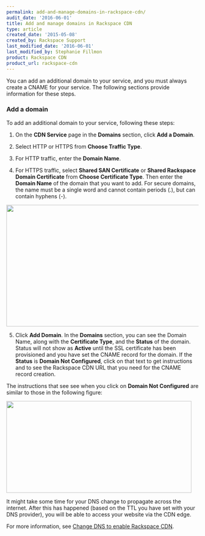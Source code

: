 ```yaml
---
permalink: add-and-manage-domains-in-rackspace-cdn/
audit_date: '2016-06-01'
title: Add and manage domains in Rackspace CDN
type: article
created_date: '2015-05-08'
created_by: Rackspace Support
last_modified_date: '2016-06-01'
last_modified_by: Stephanie Fillmon
product: Rackspace CDN
product_url: rackspace-cdn
---
```


You can add an additional domain to your service, and you must always
create a CNAME for your service. The following sections provide
information for these steps.

### Add a domain

To add an additional domain to your service, following these steps:

1. On the **CDN Service** page in the **Domains** section, click **Add a
Domain**.

2. Select HTTP or HTTPS from **Choose Traffic Type**.

3. For HTTP traffic, enter the **Domain Name**.

4. For HTTPS traffic, select **Shared SAN Certificate** or **Shared
Rackspace Domain Certificate** from **Choose Certificate Type**. Then
enter the **Domain Name** of the domain that you want to add. For secure
domains, the name must be a single word and cannot contain periods (.),
but can contain hyphens (-).

  <img src="{% asset_path rackspace-cdn/add-and-manage-domains-in-rackspace-cdn/Screen%20Shot%202015-12-16%20at%203.28.18%20PM.png %}" width="559" height="318" />

5. Click **Add Domain**.  In the **Domains** section, you can see the
Domain Name, along with the **Certificate Type**, and the **Status** of
the domain. Status will not show as **Active** until the SSL certificate
has been provisioned and you have set the CNAME record for the domain.
If the **Status** is **Domain Not Configured**, click on that text to
get instructions and to see the Rackspace CDN URL that you need for the CNAME record creation.

The instructions that see see when you click on **Domain Not
Configured** are similar to those in the following figure:

<img src="{% asset_path rackspace-cdn/add-and-manage-domains-in-rackspace-cdn/Screen%20Shot%202015-12-16%20at%203.57.27%20PM.png %}" width="485" height="240" />

It might take some time for your DNS change to propagate across the
internet. After this has happened (based on the TTL you have set with
your DNS provider), you will be able to access your website via the CDN
edge.

For more information, see [Change DNS to enable Rackspace CDN](/how-to/change-dns-to-enable-rackspace-cdn).
